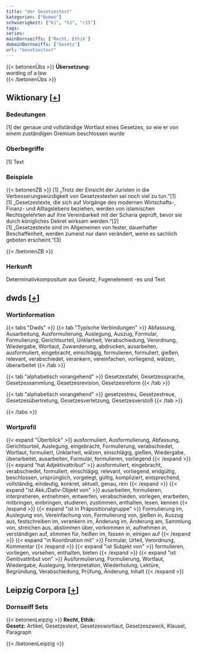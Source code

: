 ```yaml
---
title: "der Gesetzestext"
kategorien: ["Nomen"]
schwierigkeit: ["k1", "h3", "r15"]
tags:
series:
mainDornseiffs: ['Recht, Ethik']
domainDornseiffs: ['Gesetz']
url: "Gesetzestext"
---
```


{{< betonenÜbs >}}
**Übersetzung:**  
wording of a  law  
{{< /betonenÜbs >}}

## Wiktionary [[+](https://de.wiktionary.org/wiki/Gesetzestext)]

### Bedeutungen
[1] der genaue und vollständige Wortlaut eines Gesetzes, so wie er von einem zuständigen Gremium beschlossen wurde  

### Oberbegriffe
[1] Text  

### Beispiele
{{< betonenZB >}}
[1] „Trotz der Einsicht der Juristen in die Verbesserungswürdigkeit von Gesetzestexten sei noch viel zu tun.“[1]  
[1] „Gesetzestexte, die sich auf Vorgänge des modernen Wirtschafts-, Finanz- und Alltagslebens beziehen, werden von islamischen Rechtsgelehrten auf ihre Vereinbarkeit mit der Scharia geprüft, bevor sie durch königliches Dekret wirksam werden.“[2]  
[1] „Gesetzestexte sind im Allgemeinen von fester, dauerhafter Beschaffenheit, werden zumeist nur dann verändert, wenn es sachlich geboten erscheint.“[3]  

{{< /betonenZB >}}
### Herkunft
Determinativkompositum aus Gesetz, Fugenelement -es und Text  



## dwds [[+](https://www.dwds.de/wb/Gesetzestext)]

### Wortinformation
{{< tabs "Dwds" >}}
{{< tab "Typische Verbindungen" >}}
Abfassung, Ausarbeitung, Ausformulierung, Auslegung, Auszug, Formular, Formulierung, Gerichtsurteil, Unklarheit, Verabschiedung, Verordnung, Wiedergabe, Wortlaut, Zuwanderung, abdrucken, ausarbeiten, ausformuliert, eingebracht, einschlägig, formulieren, formuliert, gießen, relevant, verabschiedet, verankern, vereinfachen, vorliegend, wälzen, überarbeitet
{{< /tab >}}

{{< tab "alphabetisch vorangehend" >}}
Gesetzestafel, Gesetzessprache, Gesetzessammlung, Gesetzesrevision, Gesetzesreform
{{< /tab >}}

{{< tab "alphabetisch vorangehend" >}}
gesetzestreu, Gesetzestreue, Gesetzesübertretung, Gesetzesverletzung, Gesetzesverstoß
{{< /tab >}}

{{< /tabs >}}

### Wortprofil
{{< expand "Überblick" >}} ausformuliert, Ausformulierung, Abfassung, Gerichtsurteil, Auslegung, eingebracht, Formulierung, verabschiedet, Wortlaut, formuliert, Unklarheit, wälzen, einschlägig, gießen, Wiedergabe, überarbeitet, ausarbeiten, Formular, formulieren, vorliegend {{< /expand >}}
{{< expand "hat Adjektivattribut" >}} ausformuliert, eingebracht, verabschiedet, formuliert, einschlägig, relevant, vorliegend, endgültig, beschlossen, ursprünglich, vorgelegt, gültig, kompliziert, entsprechend, vollständig, eindeutig, konkret, aktuell, genau, rein {{< /expand >}}
{{< expand "ist Akk./Dativ-Objekt von" >}} ausarbeiten, formulieren, interpretieren, entnehmen, entwerfen, verabschieden, vorlegen, erarbeiten, mitbringen, einbringen, studieren, zustimmen, enthalten, lesen, kennen {{< /expand >}}
{{< expand "ist in Präpositionalgruppe" >}} Formulierung im, Auslegung von, Vereinfachung von, Formulierung von, gießen in, Auszug aus, festschreiben im, verankern im, Änderung im, Änderung am, Sammlung von, streichen aus, abstimmen über, vorkommen in, aufnehmen in, verständigen auf, stimmen für, heißen im, fassen in, einigen auf {{< /expand >}}
{{< expand "in Koordination mit" >}} Formular, Urteil, Verordnung, Kommentar {{< /expand >}}
{{< expand "ist Subjekt von" >}} formulieren, vorliegen, vorsehen, enthalten, bieten {{< /expand >}}
{{< expand "ist Genitivattribut von" >}} Ausformulierung, Formulierung, Wortlaut, Wiedergabe, Auslegung, Interpretation, Wiederholung, Lektüre, Begründung, Verabschiedung, Prüfung, Änderung, Inhalt {{< /expand >}}

## Leipzig Corpora [[+](https://corpora.uni-leipzig.de/en/res?word=Gesetzestext&corpusId=deu_newscrawl-public_2018)]

### Dornseiff Sets
{{< betonenLeipzig >}}
**Recht, Ethik:**  
**Gesetz:** Artikel, Gesetzestext, Gesetzeswortlaut, Gesetzeszweck, Klausel, Paragraph  

{{< /betonenLeipzig >}}
